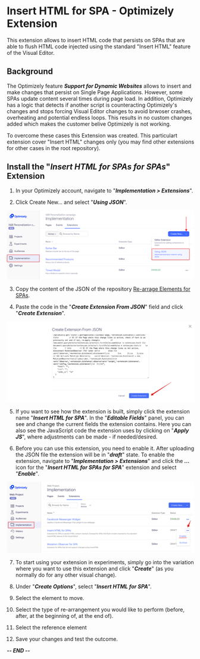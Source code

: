 # Insert HTML for SPA - Optimizely Extension

This extension allows to insert HTML code that persists on SPAs that are able to flush HTML code injected using the standard "Insert HTML" feature of the Visual Editor.

## Background

The Optimizely feature **_Support for Dynamic Websites_** allows to insert and make changes that persist on Single Page Applications. However, some SPAs update content several times during page load. In addition, Optimizely has a logic that detects if another script is counteracting Optimizely's changes and stops forcing Visual Editor changes to avoid brwoser crashes, overheating and potential endless loops. This results in no custom changes added which makes the customer belive Optimizely is not working.

To overcome these cases this Extension was created. This particulart extension cover "Insert HTML" changes only (you may find other extensions for other cases in the root repository).

## Install the "_Insert HTML for SPAs for SPAs_" Extension

1. In your Optimizely account, navigate to "**_Implementation > Extensions_**".

2. Click Create New... and select "**_Using JSON_**".

![Image description](https://github.com/luis-colman/text-changes-for-spas/blob/master/images/create_extension.png)

3. Copy the content of the JSON of the repository [Re-arrage Elements for SPAs](https://github.com/luis-colman/Re-arrage-Extension-for-SPAs/blob/master/config.json).

4. Paste the code in the "**_Create Extension From JSON_**" field and click "**_Create Extension_**".

![Image description](https://github.com/luis-colman/text-changes-for-spas/blob/master/images/create_extension_from_json_file.png)

5. If you want to see how the extension is built, simply click the extension name "**_Insert HTML for SPA_**". In the "**_Editable Fields_**" panel, you can see and change the current fields the extension contains. Here you can also see the JavaScript code the extension uses by clicking on "**_Apply JS_**", where adjustments can be made - if needed/desired.

6. Before you can use this extension, you need to enable it. After uploading the JSON file the extension will be in "**_draft_**" state. To enable the extension, navigate to "**_Implementation > Extensions_**" and click the **_..._** icon for the "**_Insert HTML for SPAs for SPA_**" extension and select "**_Enable_**".

![Image description](https://github.com/luis-colman/insert-html-for-spa/blob/master/images/Enable_Inster_HTML_for_SPA.png)

7. To start using your extension in experiments, simply go into the variation where you want to use this extension and click "**_Create_**" (as you normally do for any other visual change).

8. Under "**_Create Options_**", select "**_Insert HTML for SPA_**".

9. Select the element to move.

10. Select the type of re-arrangement you would like to perform (before, after, at the beginning of, at the end of).

11. Select the reference element

10. Save your changes and test the outcome.


**_-- END --_**
